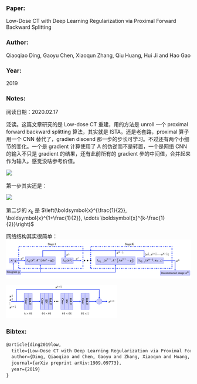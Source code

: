 ### Paper:

Low-Dose CT with Deep Learning Regularization via Proximal Forward Backward Splitting

### Author:

Qiaoqiao Ding, Gaoyu Chen, Xiaoqun Zhang, Qiu Huang, Hui Ji and Hao Gao

### Year:

2019

### Notes:

阅读日期：2020.02.17

泛读。这篇文章研究的是 Low-dose CT 重建，用的方法是 unroll 一个 proximal forward backward splitting 算法，其实就是 ISTA。还是老套路，proximal 算子用一个 CNN 替代了，gradien discend 那一步的步长可学习。不过还有两个小细节的变化。一个是 gradient 计算使用了 A 的伪逆而不是转置，一个是网络 CNN 的输入不只是 gradient 的结果，还有此前所有的 gradient 步的中间值，合并起来作为输入。感觉没啥参考价值。

<img src="http://latex.codecogs.com/svg.latex? \left\{\begin{array}{l}{\boldsymbol{x}^{k+\frac{1}{2}}=\Lambda_{\theta_{k}^{1}}\left(\boldsymbol{x}^{k}, \boldsymbol{A}^{+}\left(\boldsymbol{A} \boldsymbol{x}^{k}-\boldsymbol{y}\right)\right)} \\ {\boldsymbol{x}^{k+1}=\Lambda_{\theta_{k}^{2}}\left(\boldsymbol{x}^{k+\frac{1}{2}}, \boldsymbol{x}_{k}\right)}\end{array}\right." border="0"/>

第一步其实还是：

<img src="http://latex.codecogs.com/svg.latex? \boldsymbol{x}^{k+\frac{1}{2}}=\boldsymbol{x}^{k}-\alpha \boldsymbol{A}^{+}\left(\boldsymbol{A} \boldsymbol{x}^{k}-\boldsymbol{y}\right)" border="0"/>

第二步的 $x_k$ 是 $\left(\boldsymbol{x}^{\frac{1}{2}}, \boldsymbol{x}^{1+\frac{1}{2}}, \cdots \boldsymbol{x}^{k-\frac{1}{2}}\right)$

网络结构其实很简单：
<img src="https://raw.githubusercontent.com/Theodore-PKU/pictures/master/20200217162643.png"/>

<img src="https://raw.githubusercontent.com/Theodore-PKU/pictures/master/20200217162652.png" width="60%"/>

### Bibtex:

```latex
@article{ding2019low,
  title={Low-Dose CT with Deep Learning Regularization via Proximal Forward Backward Splitting},
  author={Ding, Qiaoqiao and Chen, Gaoyu and Zhang, Xiaoqun and Huang, Qiu and Gao, Hui Jiand Hao},
  journal={arXiv preprint arXiv:1909.09773},
  year={2019}
}
```

